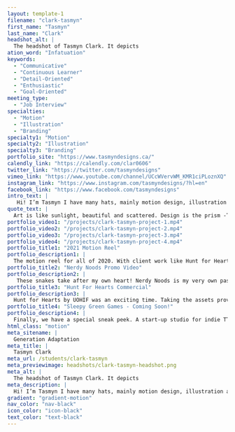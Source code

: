 ```yaml
---
layout: template-1
filename: "clark-tasmyn" 
first_name: "Tasmyn"
last_name: "Clark"
headshot_alt: |
  The headshot of Tasmyn Clark. It depicts
ation_word: "Infatuation"
keywords:
  - "Communicative"
  - "Continuous Learner"
  - "Detail-Oriented"
  - "Enthusiastic"
  - "Goal-Oriented"
meeting_type:
  - "Job Interview"
specialties:
  - "Motion"
  - "Illustration"
  - "Branding"
specialty1: "Motion"
specialty2: "Illustration"
specialty3: "Branding"
portfolio_site: "https://www.tasmyndesigns.ca/"
calendly_link: "https://calendly.com/clar0606"
twitter_link: "https://twitter.com/tasmyndesigns"
vimeo_link: "https://www.youtube.com/channel/UCcWVervWM_KMR1ciPLoznXQ"
instagram_link: "https://www.instagram.com/tasmyndesigns/?hl=en"
facebook_link: "https://www.facebook.com/tasmyndesigns"
intro_text: |
   Hi! I’m Tasmyn I have many hats, mainly motion design, illustration and animal lover. My style is like me - simple and awesome. I want to bring my passion to your projects. Can’t wait to hear from you!
quote_text: |
  Art is like sunlight, beautiful and scattered. Design is the prism -Tasmyn Clark
portfolio_video1: "/projects/clark-tasmyn-project-1.mp4"
portfolio_video2: "/projects/clark-tasmyn-project-2.mp4"
portfolio_video3: "/projects/clark-tasmyn-project-3.mp4"
portfolio_video4: "/projects/clark-tasmyn-project-4.mp4"
portfolio_title1: "2021 Motion Reel"
portfolio_description1: |
  The motion reel for all of 2020. With client work like Hunt for Hearts by UOHIF, nerding out over video games, showing off snakes, and delving into my love for the classics. This reel has everything!
portfolio_title2: "Nerdy Noods Promo Video"
portfolio_description2: |
   These snakes take after my own heart! Nerdy Noods is my very own passion project - 3 years in the making. Snakes are amazing and basically harmless, working with them is always an amazing experience.
portfolio_title3: "Hunt For Hearts Commercial"
portfolio_description3: |
  Hunt for Hearts by UOHIF was an exciting time. Taking the assets provided to me and making it my own? Following all the airing standards? Doing it all in a week? It was worth it to see it live on TV!
portfolio_title4: "Sleepy Green Games - Coming Soon!"
portfolio_description4: |
  Finally, we have a special sneak peek. A start-up studio for indie TTRPGs wants me to do a full branding package including logo, social media, and website. I’m so happy to work on a project like this!
html_class: "motion"
meta_sitename: |
  Generation Adaptation
meta_title: |
  Tasmyn Clark
meta_url: /students/clark-tasmyn
meta_previewimage: headshots/clark-tasmyn-headshot.png
meta_alt: |
  The headshot of Tasmyn Clark. It depicts
meta_description: |
  Hi! I’m Tasmyn I have many hats, mainly motion design, illustration and animal lover. My style is like me - simple and awesome. I want to bring my passion to your projects. Can’t wait to hear from you!
gradient: "gradient-motion"
nav_color: "nav-black"
icon_color: "icon-black"
text_color: "text-black"
---
```



